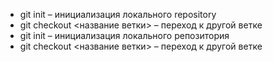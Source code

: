 * git init – инициализация локального repository
* git checkout <название ветки> – переход к другой ветке
* git init – инициализация локального репозитория
* git checkout <название ветки> – переход к другой ветке